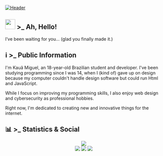 [![Header](https://ik.imagekit.io/z3fr9lhps/Portfolio/GithubBanner.png?updatedAt=1715471052173 "Header")](https://github.com/kc1t)

## <img src="https://raw.githubusercontent.com/nixin72/nixin72/master/wave.gif" height="32px"/>  >_ Ah, Hello! 
I’ve been waiting for you...
(glad you finally made it.)

## ℹ️ >_ Public Information

I'm Kauã Miguel, an 18-year-old Brazilian student and developer. I've been studying programming since I was 14, when I (kind of) gave up on design because my computer couldn't handle design software but could run Html and JavaScript.

While I focus on improving my programming skills, I also enjoy web design and cybersecurity as professional hobbies.

Right now, I'm dedicated to creating new and innovative things for the internet.

## 📊 >_  Statistics & Social
<div align="center" style="display: flex; flex-direction: row; justify-content: center; gap: 10px;">
  
  <a href="https://git.io/streak-stats">
    <img src="https://github-readme-streak-stats.herokuapp.com/?user=Kc1t&theme=radical"/>
  </a>
  
</div>


<div align="center"> 
    <a href="https://www.behance.net/Kc_16?tracking_source=search_users|kau%C3%A3%20miguel" target="_blank" ><img src="https://img.shields.io/badge/Behance-1769ff?style=for-the-badge&logo=behance&logoColor=white" target="_blank"></a>
    <a href="https://www.linkedin.com/in/kaua-miguel/"><img src="https://img.shields.io/badge/-LinkedIn-%230077B5?style=for-the-badge&logo=linkedin&logoColor=white" target="_blank"></a>
    <a href="https://dev.to/kc1t"><img src="https://img.shields.io/badge/dev.to-0A0A0A?style=for-the-badge&logo=dev.to&logoColor=white" target="_blank"></a>
</div>
